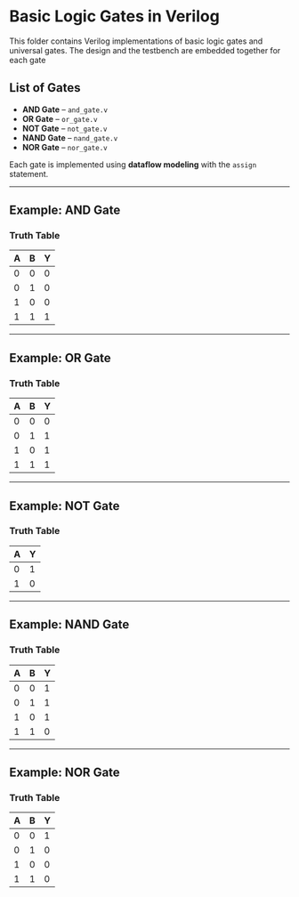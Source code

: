 # Basic Logic Gates in Verilog

This folder contains Verilog implementations of basic logic gates and universal gates.
The design and the testbench are embedded together for each gate

## List of Gates
- **AND Gate** – `and_gate.v`
- **OR Gate** – `or_gate.v`
- **NOT Gate** – `not_gate.v`
- **NAND Gate** – `nand_gate.v`
- **NOR Gate** – `nor_gate.v`

Each gate is implemented using **dataflow modeling** with the `assign` statement.

---

## Example: AND Gate

### Truth Table

| A | B | Y |
|---|---|---|
| 0 | 0 | 0 |
| 0 | 1 | 0 |
| 1 | 0 | 0 |
| 1 | 1 | 1 |

---

## Example: OR Gate

### Truth Table

| A | B | Y |
|---|---|---|
| 0 | 0 | 0 |
| 0 | 1 | 1 |
| 1 | 0 | 1 |
| 1 | 1 | 1 |

---

## Example: NOT Gate

### Truth Table

| A | Y |
|---|---|
| 0 | 1 | 
| 1 | 0 | 

---

## Example: NAND Gate

### Truth Table

| A | B | Y |
|---|---|---|
| 0 | 0 | 1 |
| 0 | 1 | 1 |
| 1 | 0 | 1 |
| 1 | 1 | 0 |

---

## Example: NOR Gate

### Truth Table

| A | B | Y |
|---|---|---|
| 0 | 0 | 1 |
| 0 | 1 | 0 |
| 1 | 0 | 0 |
| 1 | 1 | 0 |

